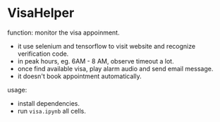 # VisaHelper

function: monitor the visa appoinment. 

- it use selenium and tensorflow to visit website and recognize verification code.
- in peak hours, eg. 6AM - 8 AM, observe timeout a lot.
- once find available visa, play alarm audio and send email message.
- it doesn't book appointment automatically.

usage: 

- install dependencies.
- run `visa.ipynb` all cells.

